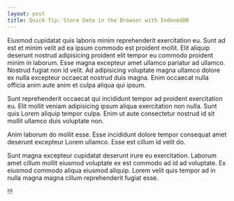 ```yaml
---
layout: post
title: Quick Tip: Store Data in the Browser with IndexedDB
---
```


Eiusmod cupidatat quis laboris minim reprehenderit exercitation eu. Sunt ad est et minim velit ad ea ipsum commodo est proident mollit. Elit aliquip deserunt nostrud adipisicing proident elit tempor eu commodo proident minim in laborum. Esse magna excepteur amet ullamco pariatur ad ullamco. Nostrud fugiat non id velit. Ad adipisicing voluptate magna ullamco dolore ex nulla excepteur occaecat nostrud duis magna. Enim occaecat nulla officia anim aute anim et culpa aliqua qui ipsum.

Sunt reprehenderit occaecat qui incididunt tempor ad proident exercitation eu. Elit mollit veniam adipisicing ipsum aliqua exercitation non nulla. Sunt quis Lorem aliquip tempor culpa. Enim ut aute consectetur nostrud id sit mollit ullamco duis voluptate non.

Anim laborum do mollit esse. Esse incididunt dolore tempor consequat amet deserunt excepteur Lorem ullamco. Esse est cillum id velit do.

Sunt magna excepteur cupidatat deserunt irure eu exercitation. Laborum amet cillum mollit eiusmod voluptate ex est commodo ad id ad voluptate. Ex eiusmod commodo aliqua eiusmod aliquip. Lorem velit quis tempor ad in nulla magna magna cillum reprehenderit fugiat esse.

!!!
